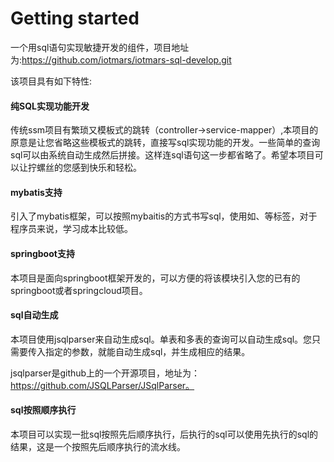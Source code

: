 # Getting started

一个用sql语句实现敏捷开发的组件，项目地址为:https://github.com/iotmars/iotmars-sql-develop.git

该项目具有如下特性:

#### 纯SQL实现功能开发

传统ssm项目有繁琐又模板式的跳转（controller->service-mapper）,本项目的原意是让您省略这些模板式的跳转，直接写sql实现功能的开发。一些简单的查询sql可以由系统自动生成然后拼接。这样连sql语句这一步都省略了。希望本项目可以让拧螺丝的您感到快乐和轻松。

#### mybatis支持

引入了mybatis框架，可以按照mybaitis的方式书写sql，使用如<foreach/>、<if/>等标签，对于程序员来说，学习成本比较低。

#### springboot支持

本项目是面向springboot框架开发的，可以方便的将该模块引入您的已有的springboot或者springcloud项目。

#### sql自动生成

本项目使用jsqlparser来自动生成sql。单表和多表的查询可以自动生成sql。您只需要传入指定的参数，就能自动生成sql，并生成相应的结果。

jsqlparser是github上的一个开源项目，地址为：https://github.com/JSQLParser/JSqlParser。

#### sql按照顺序执行

本项目可以实现一批sql按照先后顺序执行，后执行的sql可以使用先执行的sql的结果，这是一个按照先后顺序执行的流水线。





















